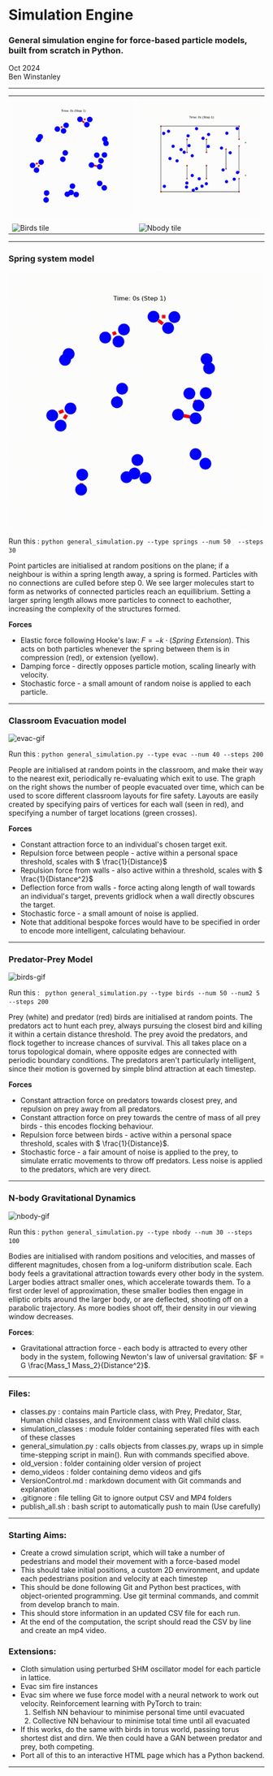 # Simulation Engine
### General simulation engine for force-based particle models, built from scratch in Python.
Oct 2024 \
Ben Winstanley

----

<table>
  <tr>
    <td><img src="https://github.com/benw000/Simulation-Engine/blob/main/demo_videos/springs_demo.gif" alt="Springs tile" width="400"/></td>
    <td><img src="https://github.com/benw000/Simulation-Engine/blob/main/demo_videos/evac_no_graph_demo.gif" alt="Evac tile" width="400"/></td>
  </tr>
  <tr>
    <td><img src="https://github.com/benw000/Crowd-Simulation/blob/main/demo_videos/birds_demo.gif" alt="Birds tile" width="400"/></td>
    <td><img src="https://github.com/benw000/Crowd-Simulation/blob/main/demo_videos/nbody_demo.gif" alt="Nbody tile" width="400"/></td>
  </tr>
</table>

---

### Spring system model

![springs-gif](https://github.com/benw000/Simulation-Engine/blob/main/demo_videos/springs_demo.gif)

Run this :  ``` python general_simulation.py --type springs --num 50  --steps 30 ```

Point particles are initialised at random positions on the plane; if a neighbour is within a spring length away, a spring is formed. Particles with no connections are culled before step 0. We see larger molecules start to form as networks of connected particles reach an equillibrium. Setting a larger spring length allows more particles to connect to eachother, increasing the complexity of the structures formed.

**Forces** 
- Elastic force following Hooke's law: $F = -k \cdot (Spring \  Extension)$. This acts on both particles whenever the spring between them is in compression (red), or extension (yellow).
- Damping force - directly opposes particle motion, scaling linearly with velocity.
- Stochastic force - a small amount of random noise is applied to each particle.

---

### Classroom Evacuation model


![evac-gif](https://github.com/benw000/Crowd-Simulation/blob/main/demo_videos/evac_demo.gif)

Run this :  ``` python general_simulation.py --type evac --num 40 --steps 200 ```

People are initialised at random points in the classroom, and make their way to the nearest exit, periodically re-evaluating which exit to use. The graph on the right shows the number of people evacuated over time, which can be used to score different classroom layouts for fire safety. Layouts are easily created by specifying pairs of vertices for each wall (seen in red), and specifying a number of target locations (green crosses).

**Forces**
- Constant attraction force to an individual's chosen target exit.
- Repulsion force between people - active within a personal space threshold, scales with $ \frac{1}{Distance}$
- Repulsion force from walls - also active within a threshold, scales with $ \frac{1}{Distance^2}$
- Deflection force from walls - force acting along length of wall towards an individual's target, prevents gridlock when a wall directly obscures the target.
- Stochastic force - a small amount of noise is applied.
- Note that additional bespoke forces would have to be specified in order to encode more intelligent, calculating behaviour.

---

### Predator-Prey Model

![birds-gif](https://github.com/benw000/Crowd-Simulation/blob/main/demo_videos/birds_demo.gif)

Run this :  ``` python general_simulation.py --type birds --num 50 --num2 5 --steps 200```

Prey (white) and predator (red) birds are initialised at random points. The predators act to hunt each prey, always pursuing the closest bird and killing it within a certain distance threshold. The prey avoid the predators, and flock together to increase chances of survival. This all takes place on a torus topological domain, where opposite edges are connected with periodic boundary conditions. The predators aren't particularly intelligent, since their motion is governed by simple blind attraction at each timestep.

**Forces**
- Constant attraction force on predators towards closest prey, and repulsion on prey away from all predators.
- Constant attraction force on prey towards the centre of mass of all prey birds - this encodes flocking behaviour.
- Repulsion force between birds - active within a personal space threshold, scales with $ \frac{1}{Distance}$.
- Stochastic force - a fair amount of noise is applied to the prey, to simulate erratic movements to throw off predators. Less noise is applied to the predators, which are very direct.

--- 

### N-body Gravitational Dynamics


![nbody-gif](https://github.com/benw000/Crowd-Simulation/blob/main/demo_videos/nbody_demo.gif)

Run this :  ``` python general_simulation.py --type nbody --num 30 --steps 100 ```

Bodies are initialised with random positions and velocities, and masses of different magnitudes, chosen from a log-uniform distribution scale. Each body feels a gravitational attraction towards every other body in the system. Larger bodies attract smaller ones, which accelerate towards them. To a first order level of approximation, these smaller bodies then engage in elliptic orbits around the larger body, or are deflected, shooting off on a parabolic trajectory. As more bodies shoot off, their density in our viewing window decreases.

**Forces**:
- Gravitational attraction force - each body is attracted to every other body in the system, following Newton's law of universal gravitation: $F = G \frac{Mass_1 Mass_2}{Distance^2}$.

---






### Files:
- classes.py : contains main Particle class, with Prey, Predator, Star, Human child classes, and Environment class with Wall child class.
- simulation_classes : module folder containing seperated files with each of these classes
- general_simulation.py : calls objects from classes.py, wraps up in simple time-stepping script in main(). Run with commands specified above.
- old_version : folder containing older version of project
- demo_videos : folder containing demo videos and gifs
- VersionControl.md : markdown document with Git commands and explanation
- .gitignore : file telling Git to ignore output CSV and MP4 folders
- publish_all.sh : bash script to automatically push to main (Use carefully)

---

### Starting Aims:

- Create a crowd simulation script, which will take a number of pedestrians and model their movement with a force-based model
- This should take initial positions, a custom 2D environment, and update each pedestrians position and velocity at each timestep
- This should be done following Git and Python best practices, with object-oriented programming. Use git terminal commands, and commit from develop branch to main.
- This should store information in an updated CSV file for each run.
- At the end of the computation, the script should read the CSV by line and create an mp4 video.

### Extensions:
- Cloth simulation using perturbed SHM oscillator model for each particle in lattice.
- Evac sim fire instances
- Evac sim where we fuse force model with a neural network to work out velocity. Reinforcement learning with PyTorch to train:
    1. Selfish NN behaviour to minimise personal time until evacuated
    2. Collective NN behaviour to minimise total time until all evacuated
- If this works, do the same with birds in torus world, passing torus shortest dist and dirn. We then could have a GAN between predator and prey, both competing.
- Port all of this to an interactive HTML page which has a Python backend.

---